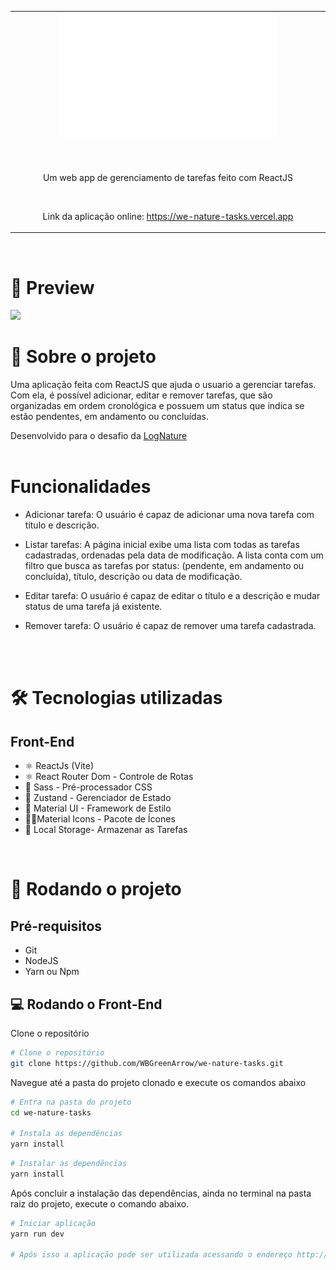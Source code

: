
<table align="center">
 
 <tr>
  
<td align="center" width="9999">
   
<img src="./we-nature-task-logo.png" style="display: block; margin: auto; width: 350px" alt="WeNature Task logo">

<br>

#

Um web app de gerenciamento de tarefas feito com ReactJS 
   
   <br>
   
   Link da aplicação online: <a href="https://we-nature-tasks.vercel.app">https://we-nature-tasks.vercel.app</a> 
   
</td>
 
 </tr>
 
</table>

<br>

# 🎨 Preview

<img src="./demo.gif">

<br>



# 📃 Sobre o projeto

Uma aplicação feita com ReactJS que ajuda o usuario a gerenciar tarefas. Com ela, é possível adicionar, editar e remover tarefas, que são organizadas em ordem cronológica e possuem um status que indica se estão pendentes, em andamento ou concluídas.


Desenvolvido para o desafio da <a href="https://www.lognature.com.br/">LogNature</a> 
<br>
<br>

# Funcionalidades

- Adicionar tarefa: O usuário é capaz de adicionar uma nova tarefa com título e descrição.

- Listar tarefas: A página inicial exibe uma lista com todas as tarefas cadastradas, ordenadas pela data de modificação. A lista conta com um filtro que busca as tarefas por status: (pendente, em andamento ou concluída), título, descrição ou data de modificação.

- Editar tarefa: O usuário é capaz de editar o título e a descrição e mudar status de uma tarefa já existente.

- Remover tarefa: O usuário é capaz de remover uma tarefa cadastrada.


<br><br>

# 🛠 Tecnologias utilizadas

## Front-End
-   ⚛ ReactJs (Vite)
-   ⚛ React Router Dom - Controle de Rotas
-   🌈 Sass - Pré-processador CSS
-  💠 Zustand - Gerenciador de Estado
-  🫧 Material  UI - Framework de Estilo
-  🧑‍🚀Material Icons - Pacote de Ícones
-   💾 Local Storage- Armazenar as Tarefas

<br>

# 🚀 Rodando o projeto

## Pré-requisitos
-   Git
-   NodeJS
-   Yarn ou Npm
    <br>

## 💻 Rodando o Front-End

Clone o repositório

```bash
# Clone o repositório
git clone https://github.com/WBGreenArrow/we-nature-tasks.git
```
Navegue até a pasta do projeto clonado e execute os comandos abaixo

```bash
# Entra na pasta do projeto 
cd we-nature-tasks

# Instala as dependências
yarn install
```

```bash
# Instalar as dependências
yarn install

```
Após concluir a instalação das dependências, ainda no terminal na pasta raiz do projeto, execute o comando abaixo.

```bash
# Iniciar aplicação
yarn run dev

# Após isso a aplicação pode ser utilizada acessando o endereço http://localhost:5173/
```
<br>



